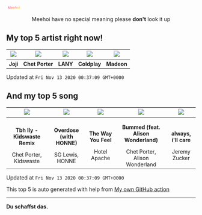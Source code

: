 [![Meehoi Logo](https://github.com/beam41/beam41/raw/master/mh.svg)](http://my.meehoi.me/)
<p align="center">Meehoi have no special meaning please <b>don't</b> look it up</p>

## My top 5 artist right now!
<!-- table start -->
|<img src="https://i.scdn.co/image/50c504c91a2ccd2b5f39837e6261463267b858a2">|<img src="https://i.scdn.co/image/8dc1a0c82f512ecf44bb78fb67aeb643126e3174">|<img src="https://i.scdn.co/image/e01b533f7d220c35549f13a32b3fc6a77f965280">|<img src="https://i.scdn.co/image/73a21de115738931d6c7760408ed367812b55ccd">|<img src="https://i.scdn.co/image/3f4c99a2932c2e21fc966123050cd92fe4ff0c15">|
| :---: | :---: | :---: | :---: | :---: |
|<b>Joji</b>|<b>Chet Porter</b>|<b>LANY</b>|<b>Coldplay</b>|<b>Madeon</b>|

Updated at `Fri Nov 13 2020 00:37:09 GMT+0000`
<!-- table end -->

## And my top 5 song
<!-- table song start -->
|<img src="https://i.scdn.co/image/ab67616d00001e02898a9df1e91590e96b9110ca">|<img src="https://i.scdn.co/image/ab67616d00001e02113ef593aa679b556f0659b2">|<img src="https://i.scdn.co/image/ab67616d00001e026da0a1b522951bcd497e2bfe">|<img src="https://i.scdn.co/image/ab67616d00001e0285844ca856c72b9196ab671f">|<img src="https://i.scdn.co/image/ab67616d00001e0279607801145a93a55ae17e70">|
| :---: | :---: | :---: | :---: | :---: |
|<p><b>Tbh Ily - Kidswaste Remix</b></p> Chet Porter, Kidswaste|<p><b>Overdose (with HONNE)</b></p> SG Lewis, HONNE|<p><b>The Way You Feel</b></p> Hotel Apache|<p><b>Bummed (feat. Alison Wonderland)</b></p> Chet Porter, Alison Wonderland|<p><b>always, i'll care</b></p> Jeremy Zucker|

Updated at `Fri Nov 13 2020 00:37:09 GMT+0000`
<!-- table song end -->

This top 5 is auto generated with help from [My own GitHub action](https://github.com/beam41/spotify-listening)

---

**Du schaffst das.**